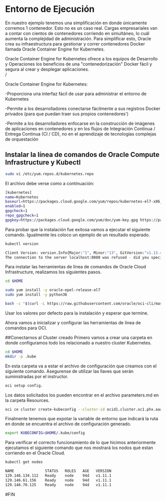 # Entorno de Ejecución
En nuestro ejemplo tenemos una simplificación en donde únicamente corremos 1 contenedor. Esto no es un caso real. Cargas empresariales van a contar con cientos de contenedores corriendo en simultáneo, lo cuál aumenta la complejidad de administración. Para simplificar esto, Oracle crea su infraestructura para gestionar y correr contenedores Docker llamada Oracle Container Engine for Kubernetes.

Oracle Container Engine for Kubernetes ofrece a los equipos de Desarrollo y Operaciones los beneficios de una "contenedorización" Docker fácil y segura al crear y desplegar aplicaciones.<br>/

Oracle Container Engine for Kubernetes:

-Proporciona una interfaz fácil de usar para administrar el entorno de Kubernetes

-Permite a los desarrolladores conectarse fácilmente a sus registros Docker privados (para que puedan traer sus propios contenedores')

-Permite a los desarrolladores enfocarse en la construcción de imágenes de aplicaciones en contenedores y en los flujos de Integración Continua / Entrega Continua (CI / CD), no en el aprendizaje de tecnologías complejas de orquestación

## Instalar la línea de comandos de Oracle Compute Infrastructure y Kubectl
```sh
sudo vi /etc/yum.repos.d/kubernetes.repo
```
El archivo debe verse como a continuación:
```sh
[kubernetes]
name=Kubernetes
baseurl=https://packages.cloud.google.com/yum/repos/kubernetes-el7-x86_64
enabled=1
gpgcheck=1
repo_gpgcheck=1
gpgkey=https://packages.cloud.google.com/yum/doc/yum-key.gpg https://packages.cloud.google.com/yum/doc/rpm-package-key.gpg
```
Para probar que la instalación fue exitosa vamos a ejecutar el siguiente comando. Igualmente les coloco un ejemplo de un resultado esperado.
```sh
kubectl version

Client Version: version.Info{Major:"1", Minor:"13", GitVersion:"v1.13.4", GitCommit:"c27b913fddd1a6c480c229191a087698aa92f0b1", GitTreeState:"clean", BuildDate:"2019-02-28T13:37:52Z", GoVersion:"go1.11.5", Compiler:"gc", Platform:"linux/amd64"}
The connection to the server localhost:8080 was refused - did you specify the right host or port?
```

Para instalar las herramientas de línea de comandos de Oracle Cloud Infrastructure, realizamos los siguientes pasos.

```sh
cd $HOME

sudo yum install -y oracle-epel-release-el7
sudo yum install -y python36

bash -c "$(curl -L https://raw.githubusercontent.com/oracle/oci-cli/master/scripts/install/install.sh)"
```
Usar los valores por defecto para la instalación y esperar que termine.

Ahora vamos a inicializar y configurar las herramientas de línea de comandos para OCI.

##Conectarnos al Cluster creado
Primero vamos a crear una carpeta en donde configuramos todo los relacionado a nuestro cluster Kubernetes. 
```sh
cd $HOME
mkdir -p .kube
```
En esta carpeta va a estar el archivo de configuración que creamos con el siguiente comando. Asegurense de utilizar las llaves que serán suministradas por el instructor.
```sh
oci setup config.
```
Los datos solicitados los pueden encontrar en el archivo parameters.md en la carpeta Resources.

```sh
oci ce cluster create-kubeconfig --cluster-id ocid1.cluster.oc1.phx.aaaaaaaaafqtimdfg5sdkzjymyzwmmzyge4taytcga4gcmjxhcqtgnzqmmyd --file $HOME/.kube/config --region us-phoenix-1 
```

Finalmente tenemos que expotar la variable de entorno que indicará la ruta en donde se encuentra el archivo de configuración generado.

```sh
export KUBECONFIG=$HOME/.kube/config
```

Para verificar el correcto funcionamiento de lo que hicimos anteriormente ejecutamos el siguiente comando que nos mostrará los nodos qué estan corriendo en el Oracle Cloud.

```sh
kubectl get nodes

NAME              STATUS   ROLES   AGE   VERSION
129.146.134.112   Ready    node    94d   v1.11.1
129.146.61.156    Ready    node    94d   v1.11.1
129.146.70.125    Ready    node    94d   v1.11.1
```

#FIN





